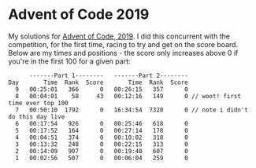 # Advent of Code 2019

My solutions for [Advent of Code, 2019](https://adventofcode.com/2019). I did this concurrent with the competition, for the first time, racing to try and get on the score board. Below are my times and positions - the score only increases above 0 if you're in the first 100 for a given part:

```
      -------Part 1--------   -------Part 2--------
Day       Time  Rank  Score       Time  Rank  Score
  9   00:25:01   366      0   00:26:15   357      0
  8   00:04:01    58     43   00:12:16   149      0 // woot! first time ever top 100
  7   00:50:10  1792      0   16:34:54  7320      0 // note i didn't do this day live
  6   00:17:54   926      0   00:25:46   618      0
  5   00:17:52   164      0   00:27:14   178      0
  4   00:04:51   374      0   00:10:02   318      0
  3   00:13:32   248      0   00:22:15   313      0
  2   00:14:09   907      0   00:19:40   607      0
  1   00:02:56   507      0   00:06:04   259      0
```
